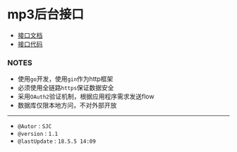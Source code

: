 # mp3后台接口


- [接口文档](doc.md)
- [接口代码](src/)

### NOTES
- 使用`go`开发，使用`gin`作为http框架
- 必须使用全链路`https`保证数据安全
- 采用`OAuth2`验证机制，根据应用程序需求发送flow
- 数据库仅限本地方问，不对外部开放


---
- `@Autor` : `SJC`
- `@version` : `1.1`
- `@lastUpdate` : `18.5.5 14:09`
